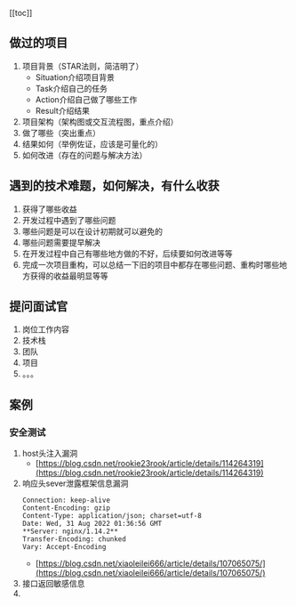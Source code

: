 [[toc]]

## 做过的项目
1. 项目背景（STAR法则，简洁明了）
	- Situation介绍项目背景
	- Task介绍自己的任务
	- Action介绍自己做了哪些工作
	- Result介绍结果
2. 项目架构（架构图或交互流程图，重点介绍）
3. 做了哪些（突出重点）
4. 结果如何（举例佐证，应该是可量化的）
5. 如何改进（存在的问题与解决方法）
## 遇到的技术难题，如何解决，有什么收获
1. 获得了哪些收益
2. 开发过程中遇到了哪些问题
3. 哪些问题是可以在设计初期就可以避免的
4. 哪些问题需要提早解决
5. 在开发过程中自己有哪些地方做的不好，后续要如何改进等等
6. 完成一次项目重构，可以总结一下旧的项目中都存在哪些问题、重构时哪些地方获得的收益最明显等等
## 提问面试官
1. 岗位工作内容
2. 技术栈
3. 团队
4. 项目
5. 。。。
## 案例
### 安全测试
1. host头注入漏洞
	- [https://blog.csdn.net/rookie23rook/article/details/114264319](https://blog.csdn.net/rookie23rook/article/details/114264319)
2. 响应头sever泄露框架信息漏洞
	```
	Connection: keep-alive
	Content-Encoding: gzip
	Content-Type: application/json; charset=utf-8
	Date: Wed, 31 Aug 2022 01:36:56 GMT
	**Server: nginx/1.14.2**
	Transfer-Encoding: chunked
	Vary: Accept-Encoding
	```
	- [https://blog.csdn.net/xiaoleilei666/article/details/107065075/](https://blog.csdn.net/xiaoleilei666/article/details/107065075/)
3. 接口返回敏感信息
4. 
### 